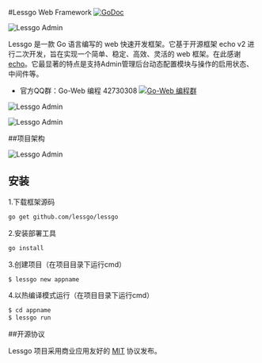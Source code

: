 #Lessgo Web Framework  [![GoDoc](https://godoc.org/github.com/lessgo/lessgo?status.svg)](https://godoc.org/github.com/lessgo/lessgo)

![Lessgo Admin](https://github.com/lessgo/lessgo/raw/master/doc/favicon.png)

Lessgo 是一款 Go 语言编写的 web 快速开发框架。它基于开源框架 echo v2 进行二次开发，旨在实现一个简单、稳定、高效、灵活的 web 框架。在此感谢 [echo](https://github.com/labstack/echo)。它最显著的特点是支持Admin管理后台动态配置模块与操作的启用状态、中间件等。

* 官方QQ群：Go-Web 编程 42730308    [![Go-Web 编程群](http://pub.idqqimg.com/wpa/images/group.png)](http://jq.qq.com/?_wv=1027&k=fzi4p1)

![Lessgo Admin](https://github.com/lessgo/lessgo/raw/master/doc/server.jpg)

![Lessgo Admin](https://github.com/lessgo/lessgo/raw/master/doc/admin.jpg)


##项目架构

![Lessgo Admin](https://github.com/lessgo/lessgo/raw/master/doc/ThinkgoWebFramework.jpg)



## 安装

1.下载框架源码
```sh
go get github.com/lessgo/lessgo
```

2.安装部署工具
```sh
go install
```

3.创建项目（在项目目录下运行cmd）
```sh
$ lessgo new appname
```

4.以热编译模式运行（在项目目录下运行cmd）
```sh
$ cd appname
$ lessgo run
```

##开源协议

Lessgo 项目采用商业应用友好的 [MIT](https://github.com/lessgo/lessgo/raw/master/doc/LICENSE) 协议发布。
